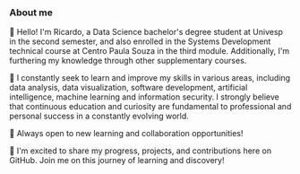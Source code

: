 ### About me

👋 Hello! I'm Ricardo, a Data Science bachelor's degree student at Univesp in the second semester, and also enrolled in the Systems Development technical course at Centro Paula Souza in the third module. Additionally, I'm furthering my knowledge through other supplementary courses.

🌱 I constantly seek to learn and improve my skills in various areas, including data analysis, data visualization, software development, artificial intelligence, machine learning and information security. I strongly believe that continuous education and curiosity are fundamental to professional and personal success in a constantly evolving world.

💼 Always open to new learning and collaboration opportunities!

🚀 I'm excited to share my progress, projects, and contributions here on GitHub. Join me on this journey of learning and discovery!
